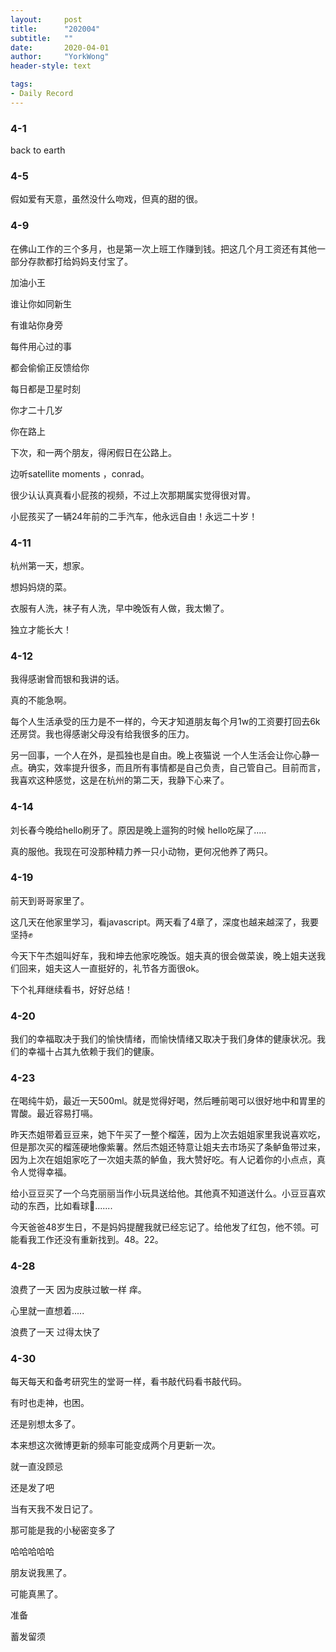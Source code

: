 ```yaml
---
layout:     post
title:      "202004"
subtitle:   ""
date:       2020-04-01
author:     "YorkWong"
header-style: text

tags:
- Daily Record
---
```

### 4-1

back to earth

### 4-5

假如爱有天意，虽然没什么吻戏，但真的甜的很。

### 4-9

在佛山工作的三个多月，也是第一次上班工作赚到钱。把这几个月工资还有其他一部分存款都打给妈妈支付宝了。

加油小王

谁让你如同新生

有谁站你身旁

每件用心过的事

都会偷偷正反馈给你

每日都是卫星时刻

你才二十几岁

你在路上

下次，和一两个朋友，得闲假日在公路上。

边听satellite moments ，conrad。

很少认认真真看小屁孩的视频，不过上次那期属实觉得很对胃。

小屁孩买了一辆24年前的二手汽车，他永远自由！永远二十岁！

### 4-11

杭州第一天，想家。

想妈妈烧的菜。

衣服有人洗，袜子有人洗，早中晚饭有人做，我太懒了。

独立才能长大！

### 4-12

我得感谢曾而银和我讲的话。

真的不能急啊。

每个人生活承受的压力是不一样的，今天才知道朋友每个月1w的工资要打回去6k还房贷。我也得感谢父母没有给我很多的压力。

另一回事，一个人在外，是孤独也是自由。晚上夜猫说 一个人生活会让你心静一点。确实，效率提升很多，而且所有事情都是自己负责，自己管自己。目前而言，我喜欢这种感觉，这是在杭州的第二天，我静下心来了。

### 4-14

刘长春今晚给hello刷牙了。原因是晚上遛狗的时候 hello吃屎了.....

真的服他。我现在可没那种精力养一只小动物，更何况他养了两只。

### 4-19

前天到哥哥家里了。

这几天在他家里学习，看javascript。两天看了4章了，深度也越来越深了，我要坚持✊

今天下午杰姐叫好车，我和坤去他家吃晚饭。姐夫真的很会做菜诶，晚上姐夫送我们回来，姐夫这人一直挺好的，礼节各方面很ok。

下个礼拜继续看书，好好总结！

### 4-20

我们的幸福取决于我们的愉快情绪，而愉快情绪又取决于我们身体的健康状况。我们的幸福十占其九依赖于我们的健康。

### 4-23

在喝纯牛奶，最近一天500ml。就是觉得好喝，然后睡前喝可以很好地中和胃里的胃酸。最近容易打嗝。

昨天杰姐带着豆豆来，她下午买了一整个榴莲，因为上次去姐姐家里我说喜欢吃，但是那次买的榴莲硬地像紫薯。然后杰姐还特意让姐夫去市场买了条鲈鱼带过来，因为上次在姐姐家吃了一次姐夫蒸的鲈鱼，我大赞好吃。有人记着你的小点点，真令人觉得幸福。

给小豆豆买了一个乌克丽丽当作小玩具送给他。其他真不知道送什么。小豆豆喜欢动的东西，比如看球🏀.......

今天爸爸48岁生日，不是妈妈提醒我就已经忘记了。给他发了红包，他不领。可能看我工作还没有重新找到。48。22。

### 4-28

浪费了一天 因为皮肤过敏一样 痒。

心里就一直想着.....

浪费了一天 过得太快了

### 4-30

每天每天和备考研究生的堂哥一样，看书敲代码看书敲代码。

有时也走神，也困。

还是别想太多了。

本来想这次微博更新的频率可能变成两个月更新一次。

就一直没顾忌

还是发了吧

当有天我不发日记了。

那可能是我的小秘密变多了

哈哈哈哈哈

朋友说我黑了。

可能真黑了。

准备

蓄发留须
